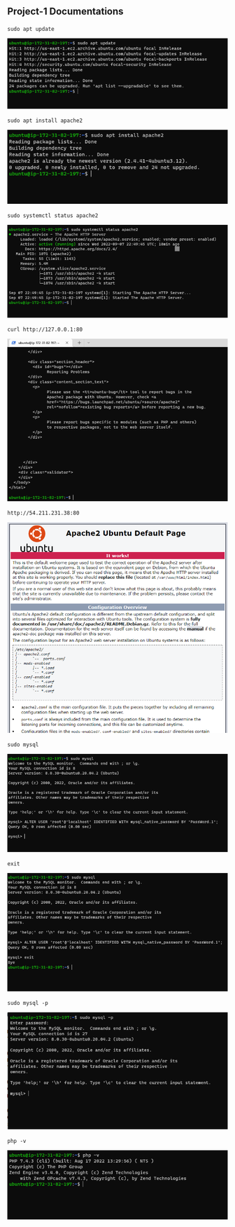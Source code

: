 ## Project-1 Documentations

`sudo apt update`

![sudo apt update](./Sudo%20Apt%20Update.PNG)

`sudo apt install apache2`

![install apache2](./Install%20Apache2.PNG)

`sudo systemctl status apache2`

![apache status](./Apache%20Status.PNG)

`curl http://127.0.0.1:80`

![port change](./change%20to%20port%2080.PNG)

`http://54.211.231.38:80`

![local access](./local%20access%20proof.PNG)

`sudo mysql`

![mysql login](./mysql%20login.PNG)

`exit`

![mysql exit](./mysql%20exit.PNG)

`sudo mysql -p`

![mysql login1](./Mysql%20login1.PNG)

`php -v`

![php instal confirm](./php%20instal%20confirm.PNG)







